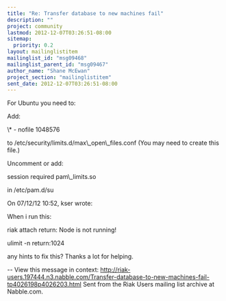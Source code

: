 ```yaml
---
title: "Re: Transfer database to new machines fail"
description: ""
project: community
lastmod: 2012-12-07T03:26:51-08:00
sitemap:
  priority: 0.2
layout: mailinglistitem
mailinglist_id: "msg09468"
mailinglist_parent_id: "msg09467"
author_name: "Shane McEwan"
project_section: "mailinglistitem"
sent_date: 2012-12-07T03:26:51-08:00
---
```


For Ubuntu you need to:

Add:

\\* - nofile 1048576

to /etc/security/limits.d/max\\_open\\_files.conf (You may need to create 
this file.)


Uncomment or add:

session required pam\\_limits.so

in /etc/pam.d/su

On 07/12/12 10:52, kser wrote:

When i run this:

riak attach
return: Node is not running!

ulimit -n
return:1024

any hints to fix this?
Thanks a lot for helping.

--
View this message in context: 
http://riak-users.197444.n3.nabble.com/Transfer-database-to-new-machines-fail-tp4026198p4026203.html
Sent from the Riak Users mailing list archive at Nabble.com.

